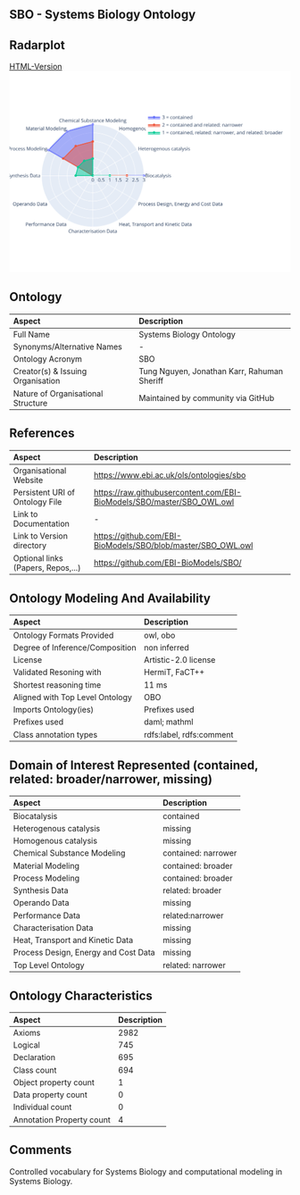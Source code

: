 ## SBO - Systems Biology Ontology

 ## Radarplot 
 [HTML-Version](../radarplots/Radarplot_SBO.html) ![Radarplot for Domains of ontology SBO](../radarplots/Radarplot_SBO.svg) 
## Ontology
|Aspect |Description| 
 |:---|:---|
| Full Name | Systems Biology Ontology |
| Synonyms/Alternative Names | - |
| Ontology Acronym | SBO |
| Creator(s) & Issuing Organisation | Tung Nguyen, Jonathan Karr, Rahuman Sheriff |
| Nature of Organisational Structure | Maintained by community via GitHub |

## References
|Aspect |Description| 
 |:---|:---|
| Organisational Website | https://www.ebi.ac.uk/ols/ontologies/sbo |
| Persistent URI of Ontology File | https://raw.githubusercontent.com/EBI-BioModels/SBO/master/SBO_OWL.owl |
| Link to Documentation | - |
| Link to Version directory | https://github.com/EBI-BioModels/SBO/blob/master/SBO_OWL.owl |
| Optional links (Papers, Repos,...) | https://github.com/EBI-BioModels/SBO/ |

## Ontology Modeling And Availability
|Aspect |Description| 
 |:---|:---|
| Ontology Formats Provided | owl, obo |
| Degree of Inference/Composition | non inferred |
| License | Artistic-2.0 license  |
| Validated Resoning with | HermiT, FaCT++ |
| Shortest reasoning time | 11 ms |
| Aligned with Top Level Ontology | OBO |
| Imports Ontology(ies) | Prefixes used |
| Prefixes used | daml; mathml |
| Class annotation types | rdfs:label, rdfs:comment |

## Domain of Interest Represented (contained, related: broader/narrower, missing)
|Aspect |Description| 
 |:---|:---|
| Biocatalysis | contained |
| Heterogenous catalysis | missing |
| Homogenous catalysis | missing |
| Chemical Substance Modeling | contained: narrower |
| Material Modeling | contained: broader |
| Process Modeling | contained: broader |
| Synthesis Data | related: broader |
| Operando Data | missing |
| Performance Data | related:narrower |
| Characterisation Data | missing |
| Heat, Transport and Kinetic Data | missing |
| Process Design, Energy and Cost Data | missing |
| Top Level Ontology | related: narrower |

## Ontology Characteristics
|Aspect |Description| 
 |:---|:---|
| Axioms | 2982 |
| Logical | 745 |
| Declaration | 695 |
| Class count | 694 |
| Object property count | 1 |
| Data property count | 0 |
| Individual count | 0 |
| Annotation Property count | 4 |

## Comments
Controlled vocabulary for Systems Biology and computational modeling in Systems Biology.
